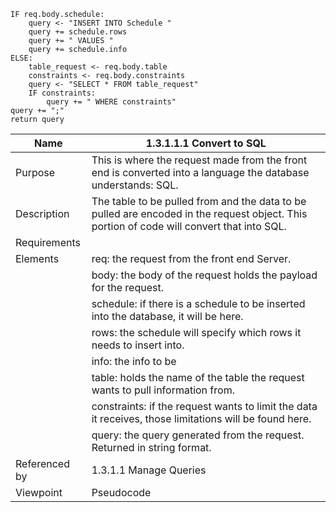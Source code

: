 ```
IF req.body.schedule:
    query <- "INSERT INTO Schedule "
    query += schedule.rows
    query += " VALUES "
    query += schedule.info
ELSE:
    table_request <- req.body.table
    constraints <- req.body.constraints
    query <- "SELECT * FROM table_request"
    IF constraints:
        query += " WHERE constraints"
query += ";"
return query
```

| Name | 1.3.1.1.1 Convert to SQL |
| ----------- | ---------- |
| Purpose | This is where the request made from the front end is converted into a language the database understands: SQL. |
| Description | The table to be pulled from and the data to be pulled are encoded in the request object. This portion of code will convert that into SQL. |
| Requirements |  |
| Elements | req: the request from the front end Server. |
|          | body: the body of the request holds the payload for the request. |
|          | schedule: if there is a schedule to be inserted into the database, it will be here. |
|          | rows: the schedule will specify which rows it needs to insert into. |
|          | info: the info to be  |
|          | table: holds the name of the table the request wants to pull information from. |
|          | constraints: if the request wants to limit the data it receives, those limitations will be found here. |
|          | query: the query generated from the request. Returned in string format. |
| Referenced by | 1.3.1.1 Manage Queries |
| Viewpoint | Pseudocode |
